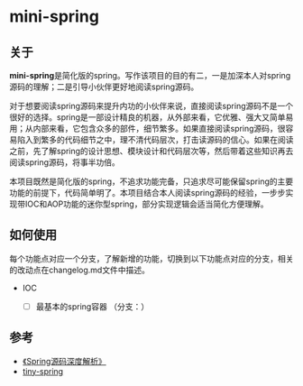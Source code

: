 
# mini-spring
## 关于
**mini-spring**是简化版的spring。写作该项目的目的有二，一是加深本人对spring源码的理解；二是引导小伙伴更好地阅读spring源码。

对于想要阅读spring源码来提升内功的小伙伴来说，直接阅读spring源码不是一个很好的选择。spring是一部设计精良的机器，从外部来看，它优雅、强大又简单易用；从内部来看，它包含众多的部件，细节繁多。如果直接阅读spring源码，很容易陷入到繁多的代码细节之中，理不清代码层次，打击读源码的信心。如果在阅读之前，先了解spring的设计思想、模块设计和代码层次等，然后带着这些知识再去阅读spring源码，将事半功倍。

本项目既然是简化版的spring，不追求功能完备，只追求尽可能保留spring的主要功能的前提下，代码简单明了。本项目结合本人阅读spring源码的经验，一步步实现带IOC和AOP功能的迷你型spring，部分实现逻辑会适当简化方便理解。



## 如何使用
每个功能点对应一个分支，了解新增的功能，切换到以下功能点对应的分支，相关的改动点在changelog.md文件中描述。
- IOC
  - [ ] 最基本的spring容器	（分支：）



## 参考
- [《Spring源码深度解析》](https://book.douban.com/subject/25866350/)
- [tiny-spring](https://github.com/code4craft/tiny-spring)